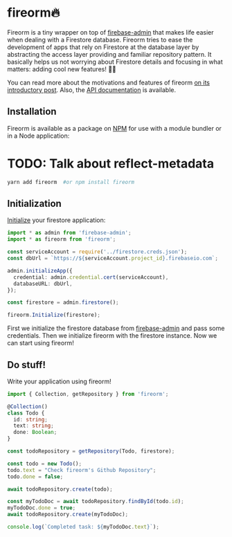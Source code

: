 # fireorm🔥

Fireorm is a tiny wrapper on top of [firebase-admin](https://www.npmjs.com/package/firebase-admin) that makes life easier when dealing with a Firestore database. Fireorm tries to ease the development of apps that rely on Firestore at the database layer by abstracting the access layer providing and familiar repository pattern. It basically helps us not worrying about Firestore details and focusing in what matters: adding cool new features! 🕺🕺

You can read more about the motivations and features of fireorm [on its introductory post](https://medium.com/p/ba7734644684). Also, the [API documentation](https://wovalle.github.io/fireorm) is available.

## Installation

Fireorm is available as a package on [NPM](https://npmjs.com) for use with a module bundler or in a Node application:

# TODO: Talk about reflect-metadata

```bash
yarn add fireorm  #or npm install fireorm
```

## Initialization

[Initialize](https://firebase.google.com/docs/firestore/quickstart#initialize) your firestore application:

```typescript
import * as admin from 'firebase-admin';
import * as fireorm from 'fireorm';

const serviceAccount = require('../firestore.creds.json');
const dbUrl = `https://${serviceAccount.project_id}.firebaseio.com`;

admin.initializeApp({
  credential: admin.credential.cert(serviceAccount),
  databaseURL: dbUrl,
});

const firestore = admin.firestore();

fireorm.Initialize(firestore);
```

First we initialize the firestore database from [firebase-admin](https://firebase.google.com/docs/admin/setup#initialize_the_sdk) and pass some credentials. Then we initialize fireorm with the firestore instance. Now we can start using fireorm!

## Do stuff!

Write your application using fireorm!

```typescript
import { Collection, getRepository } from 'fireorm';

@Collection()
class Todo {
  id: string;
  text: string;
  done: Boolean;
}

const todoRepository = getRepository(Todo, firestore);

const todo = new Todo();
todo.text = "Check fireorm's Github Repository";
todo.done = false;

await todoRepository.create(todo);

const myTodoDoc = await todoRepository.findById(todo.id);
myTodoDoc.done = true;
await todoRepository.create(myTodoDoc);

console.log(`Completed task: ${myTodoDoc.text}`);
```
